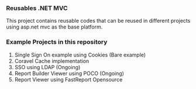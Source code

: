 ### Reusables .NET MVC
 
This project contains reusable codes that can be reused in different projects using asp.net mvc as the base platform.
       
### Example Projects in this repository 
1. Single Sign On example using Cookies (Bare example)
2. Coravel Cache implementation
3. SSO using LDAP (Ongoing)
4. Report Builder Viewer using POCO (Ongoing)
5. Report Viewer using FastReport Opensource
  
